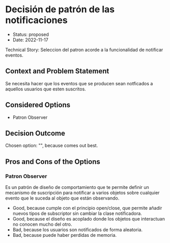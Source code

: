 # Decisión de patrón de las notificaciones

* Status: proposed
* Date: 2022-11-17

Technical Story: Seleccion del patron acorde a la funcionalidad de notificar eventos.

## Context and Problem Statement

Se necesita hacer que los eventos que se producen sean notficados a aquellos usuarios que esten suscritos.

## Considered Options

* Patron Observer

## Decision Outcome

Chosen option: "", because comes out best.

## Pros and Cons of the Options

### Patron Observer

Es un patrón de diseño de comportamiento que te permite definir un mecanismo de suscripción para notificar a varios objetos sobre cualquier evento que le suceda al objeto que están observando.

* Good, because cumple con el principio open/close, que permite añadir nuevos tipos de subscriptor sin cambiar la clase notificadora.
* Good, because el diseño es acoplado donde los objetos que interactuan no conocen mucho del otro.
* Bad, because los usuarios son notificados de forma aleatoria.
* Bad, because puede haber perdidas de memoria.
